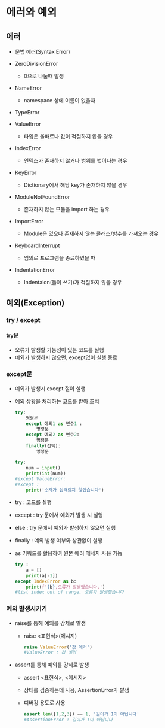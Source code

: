 # 에러와 예외

## 에러

- 문법 에러(Syntax Error)
- ZeroDivisionError
  - 0으로 나눌때 발생
- NameError
  - namespace 상에 이름이 없을때

- TypeError

- ValueError
  - 타입은 올바르나 값이 적절하지 않을 경우

- IndexError
  - 인덱스가 존재하지 않거나 범위를 벗어나는 경우
- KeyError
  - Dictionary에서 해당 key가 존재하지 않을 경우
- ModuleNotFoundError
  - 존재하지 않는 모듈을 import 하는 경우
- ImportError
  - Module은 있으나 존재하지 않는 클래스/함수를 가져오는 경우
- KeyboardInterrupt
  - 임의로 프로그램을 종료하였을 때
- IndentationError
  - Indentaion(들여 쓰기)가 적절하지 않을 경우

## 예외(Exception)

### try / except

#### try문

- 오류가 발생할 가능성이 있는 코드를 실행
- 예외가 발생하지 않으면, except없이 실행 종료

### except문

- 예외가 발생시 except 절이 실행

- 예외 상황을 처리하는 코드를 받아 조치

  ```python
  try:
      명령분
      except 예외1 as 변수1 :
          명령문
      except 예외2 as 변수2:
          명령문
      finally(선택):
          명령문
  ```

  ```python
  try:
      num = input()
      print(int(num))
  #except ValueError: 
  #except :    
      print('숫자가 입력되지 않았습니다')
  ```

- try : 코드를 실행

- except : try 문에서 예외가 발생 시 실행

- else : try 문에서 예외가 발생하지 않으면 실행

- finally : 예외 발생 여부와 상관없이 실행

- as 키워드를 활용하여 원본 에러 메세지 사용 가능

  ```python
  try :
      a = []
      print(a[-1])
  except IndexError as b:
      print(f'{b},오류가 발생했습니다.')
  #list index out of range, 오류가 발생했습니다
  ```

  

### 예외 발생시키기

- raise를 통해 예외를 강제로 발생

  - raise <표현식>(메시지)

    ```python
    raise ValueError('값 에러')
    #ValueError : 값 에러
    ```

- assert를 통해 예외를 강제로 발생

  - assert <표현식>, <메시지>

  - 상태를 검증하는데 사용, AssertionError가 발생

  - 디버깅 용도로 사용

    ```python
    assert len([1,2,3]) == 1, '길이가 1이 아닙니다'
    #AssertionError : 길이가 1이 아닙니다
    ```

    